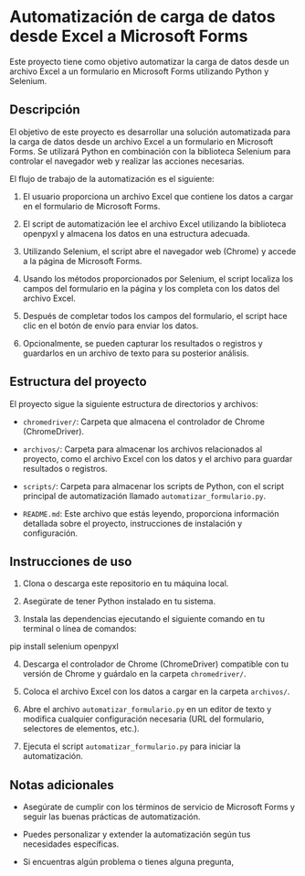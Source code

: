 # Automatización de carga de datos desde Excel a Microsoft Forms

Este proyecto tiene como objetivo automatizar la carga de datos desde un archivo Excel a un formulario en Microsoft Forms utilizando Python y Selenium.

## Descripción

El objetivo de este proyecto es desarrollar una solución automatizada para la carga de datos desde un archivo Excel a un formulario en Microsoft Forms. Se utilizará Python en combinación con la biblioteca Selenium para controlar el navegador web y realizar las acciones necesarias.

El flujo de trabajo de la automatización es el siguiente:

1. El usuario proporciona un archivo Excel que contiene los datos a cargar en el formulario de Microsoft Forms.

2. El script de automatización lee el archivo Excel utilizando la biblioteca openpyxl y almacena los datos en una estructura adecuada.

3. Utilizando Selenium, el script abre el navegador web (Chrome) y accede a la página de Microsoft Forms.

4. Usando los métodos proporcionados por Selenium, el script localiza los campos del formulario en la página y los completa con los datos del archivo Excel.

5. Después de completar todos los campos del formulario, el script hace clic en el botón de envío para enviar los datos.

6. Opcionalmente, se pueden capturar los resultados o registros y guardarlos en un archivo de texto para su posterior análisis.

## Estructura del proyecto

El proyecto sigue la siguiente estructura de directorios y archivos:


- `chromedriver/`: Carpeta que almacena el controlador de Chrome (ChromeDriver).

- `archivos/`: Carpeta para almacenar los archivos relacionados al proyecto, como el archivo Excel con los datos y el archivo para guardar resultados o registros.

- `scripts/`: Carpeta para almacenar los scripts de Python, con el script principal de automatización llamado `automatizar_formulario.py`.

- `README.md`: Este archivo que estás leyendo, proporciona información detallada sobre el proyecto, instrucciones de instalación y configuración.

## Instrucciones de uso

1. Clona o descarga este repositorio en tu máquina local.

2. Asegúrate de tener Python instalado en tu sistema.

3. Instala las dependencias ejecutando el siguiente comando en tu terminal o línea de comandos:

pip install selenium openpyxl


4. Descarga el controlador de Chrome (ChromeDriver) compatible con tu versión de Chrome y guárdalo en la carpeta `chromedriver/`.

5. Coloca el archivo Excel con los datos a cargar en la carpeta `archivos/`.

6. Abre el archivo `automatizar_formulario.py` en un editor de texto y modifica cualquier configuración necesaria (URL del formulario, selectores de elementos, etc.).

7. Ejecuta el script `automatizar_formulario.py` para iniciar la automatización.

## Notas adicionales

- Asegúrate de cumplir con los términos de servicio de Microsoft Forms y seguir las buenas prácticas de automatización.

- Puedes personalizar y extender la automatización según tus necesidades específicas.

- Si encuentras algún problema o tienes alguna pregunta,
